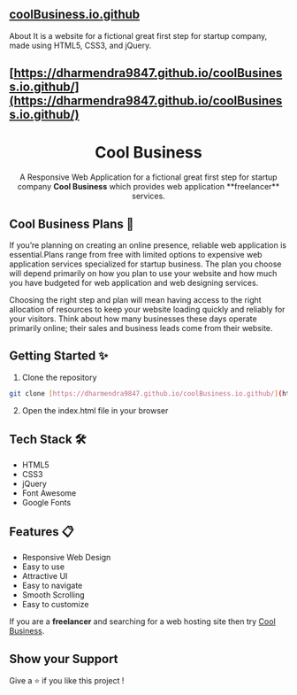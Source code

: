 ## [coolBusiness.io.github](https://dharmendra9847.github.io/coolBusiness.io.github/)
About It is a website for a fictional great first step for startup company, made using HTML5, CSS3, and jQuery.
## [https://dharmendra9847.github.io/coolBusiness.io.github/](https://dharmendra9847.github.io/coolBusiness.io.github/)
 <h1 align="center">Cool Business</h1>
  <p align="center">A Responsive Web Application for a fictional great first step for startup company <b>Cool Business</b> which provides web application **freelancer** services.</p>

## Cool Business Plans 📜

If you’re planning on creating an online presence, reliable web application is essential.Plans range from free with limited options to expensive web application services specialized for  startup business. The plan you choose will depend primarily on how you plan to use your website and how much you have budgeted for web application and web designing services.

Choosing the right step and plan will mean having access to the right allocation of resources to keep your website loading quickly and reliably for your visitors. Think about how many businesses these days operate primarily online; their sales and business leads come from their website.

## Getting Started ✨

1. Clone the repository

```bash
git clone [https://dharmendra9847.github.io/coolBusiness.io.github/](https://dharmendra9847.github.io/coolBusiness.io.github/)
```

2. Open the index.html file in your browser

## Tech Stack 🛠️

- HTML5
- CSS3
- jQuery
- Font Awesome
- Google Fonts

## Features 📋

- Responsive Web Design
- Easy to use
- Attractive UI
- Easy to navigate
- Smooth Scrolling
- Easy to customize

If you are a **freelancer** and searching for a web hosting site then try [Cool Business](https://dharmendra9847.github.io/coolbusiness.io.github/index.html).

## Show your Support

Give a ⭐️ if you like this project !
